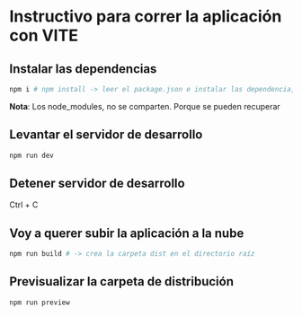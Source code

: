 # Instructivo para correr la aplicación con VITE

## Instalar las dependencias

```sh
npm i # npm install -> leer el package.json e instalar las dependencia, creando el node_modules.
```

**Nota**: Los node_modules, no se comparten. Porque se pueden recuperar

## Levantar el servidor de desarrollo

```sh
npm run dev
```

## Detener servidor de desarrollo

Ctrl + C

## Voy a querer subir la aplicación a la nube

```sh
npm run build # -> crea la carpeta dist en el directorio raíz
```

## Previsualizar la carpeta de distribución

```sh
npm run preview
```
